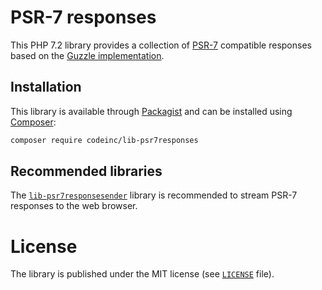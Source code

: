 # PSR-7 responses

This PHP 7.2 library provides a collection of [PSR-7](https://www.php-fig.org/psr/psr-7/) compatible responses based on the [Guzzle implementation](https://github.com/guzzle/psr7).


## Installation

This library is available through [Packagist](https://packagist.org/packages/codeinc/lib-psr7responses) and can be installed using [Composer](https://getcomposer.org/): 

```bash
composer require codeinc/lib-psr7responses
```

## Recommended libraries

The [`lib-psr7responsesender`](https://github.com/CodeIncHQ/lib-psr7responsesender) library is recommended to stream PSR-7 responses to the web browser.


# License

The library is published under the MIT license (see [`LICENSE`](LICENSE) file).